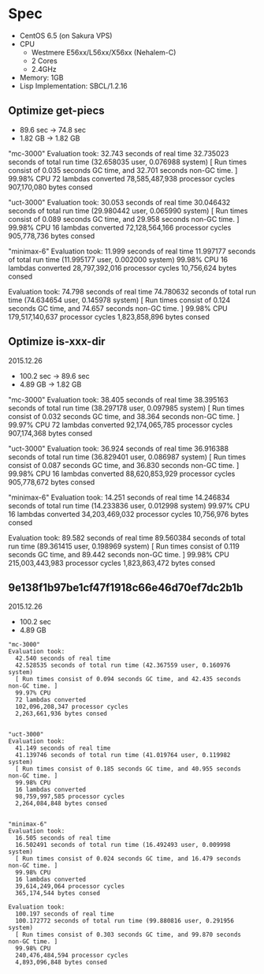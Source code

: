 # Spec

- CentOS 6.5 (on Sakura VPS)
- CPU
  - Westmere E56xx/L56xx/X56xx (Nehalem-C)
  - 2 Cores
  - 2.4GHz
- Memory: 1GB
- Lisp Implementation: SBCL/1.2.16

## Optimize get-piecs

- 89.6 sec -> 74.8 sec
- 1.82 GB -> 1.82 GB

"mc-3000" 
Evaluation took:
  32.743 seconds of real time
  32.735023 seconds of total run time (32.658035 user, 0.076988 system)
  [ Run times consist of 0.035 seconds GC time, and 32.701 seconds non-GC time. ]
  99.98% CPU
  72 lambdas converted
  78,585,487,938 processor cycles
  907,170,080 bytes consed
  

"uct-3000" 
Evaluation took:
  30.053 seconds of real time
  30.046432 seconds of total run time (29.980442 user, 0.065990 system)
  [ Run times consist of 0.089 seconds GC time, and 29.958 seconds non-GC time. ]
  99.98% CPU
  16 lambdas converted
  72,128,564,166 processor cycles
  905,778,736 bytes consed
  

"minimax-6" 
Evaluation took:
  11.999 seconds of real time
  11.997177 seconds of total run time (11.995177 user, 0.002000 system)
  99.98% CPU
  16 lambdas converted
  28,797,392,016 processor cycles
  10,756,624 bytes consed
  
Evaluation took:
  74.798 seconds of real time
  74.780632 seconds of total run time (74.634654 user, 0.145978 system)
  [ Run times consist of 0.124 seconds GC time, and 74.657 seconds non-GC time. ]
  99.98% CPU
  179,517,140,637 processor cycles
  1,823,858,896 bytes consed
  

## Optimize is-xxx-dir

2015.12.26

- 100.2 sec -> 89.6 sec
- 4.89 GB -> 1.82 GB

"mc-3000" 
Evaluation took:
  38.405 seconds of real time
  38.395163 seconds of total run time (38.297178 user, 0.097985 system)
  [ Run times consist of 0.032 seconds GC time, and 38.364 seconds non-GC time. ]
  99.97% CPU
  72 lambdas converted
  92,174,065,785 processor cycles
  907,174,368 bytes consed
  

"uct-3000" 
Evaluation took:
  36.924 seconds of real time
  36.916388 seconds of total run time (36.829401 user, 0.086987 system)
  [ Run times consist of 0.087 seconds GC time, and 36.830 seconds non-GC time. ]
  99.98% CPU
  16 lambdas converted
  88,620,853,929 processor cycles
  905,778,672 bytes consed
  

"minimax-6" 
Evaluation took:
  14.251 seconds of real time
  14.246834 seconds of total run time (14.233836 user, 0.012998 system)
  99.97% CPU
  16 lambdas converted
  34,203,469,032 processor cycles
  10,756,976 bytes consed
  
Evaluation took:
  89.582 seconds of real time
  89.560384 seconds of total run time (89.361415 user, 0.198969 system)
  [ Run times consist of 0.119 seconds GC time, and 89.442 seconds non-GC time. ]
  99.98% CPU
  215,003,443,983 processor cycles
  1,823,863,472 bytes consed

## 9e138f1b97be1cf47f1918c66e46d70ef7dc2b1b

2015.12.26

- 100.2 sec
- 4.89 GB

```
"mc-3000" 
Evaluation took:
  42.540 seconds of real time
  42.528535 seconds of total run time (42.367559 user, 0.160976 system)
  [ Run times consist of 0.094 seconds GC time, and 42.435 seconds non-GC time. ]
  99.97% CPU
  72 lambdas converted
  102,096,208,347 processor cycles
  2,263,661,936 bytes consed
  

"uct-3000" 
Evaluation took:
  41.149 seconds of real time
  41.139746 seconds of total run time (41.019764 user, 0.119982 system)
  [ Run times consist of 0.185 seconds GC time, and 40.955 seconds non-GC time. ]
  99.98% CPU
  16 lambdas converted
  98,759,997,585 processor cycles
  2,264,084,848 bytes consed
  

"minimax-6" 
Evaluation took:
  16.505 seconds of real time
  16.502491 seconds of total run time (16.492493 user, 0.009998 system)
  [ Run times consist of 0.024 seconds GC time, and 16.479 seconds non-GC time. ]
  99.98% CPU
  16 lambdas converted
  39,614,249,064 processor cycles
  365,174,544 bytes consed
  
Evaluation took:
  100.197 seconds of real time
  100.172772 seconds of total run time (99.880816 user, 0.291956 system)
  [ Run times consist of 0.303 seconds GC time, and 99.870 seconds non-GC time. ]
  99.98% CPU
  240,476,484,594 processor cycles
  4,893,096,848 bytes consed
```
